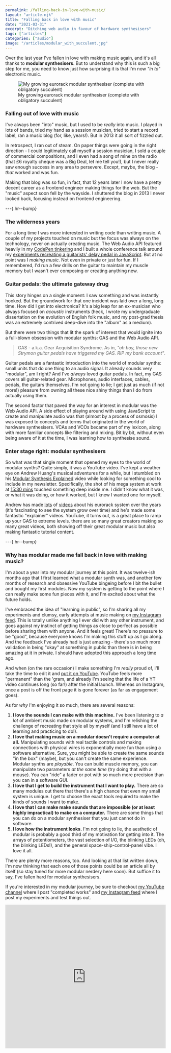 ```yaml
---
permalink: /falling-back-in-love-with-music/
layout: "article.njk"
title: "Falling back in love with music"
date: "2021-03-31"
excerpt: "Ditching web audio in favour of hardware synthesisers"
tags: ["articles"]
categories: ["audio"]
image: "/articles/modular_with_succulent.jpg"
---
```


Over the last year I've fallen in love with making music again, and it's all thanks to **modular synthesisers**. But to understand why this is such a big step for me, you need to know just how surprising it is that I'm now _"in to"_ electronic music.

<figure class="post-content__image-wrapper">
    <img class="post-content__image" src="/images/articles/modular_with_succulent.jpg" alt="My growing eurorack modular synthesiser (complete with obligatory succulent)">
    <figcaption class="post-content__caption">My growing eurorack modular synthesiser (complete with obligatory succulent)</figcaption>
</figure>

### Falling out of love with music

I've always been "into" music, but I used to be _really_ into music. I played in lots of bands, tried my hand as a session musician, tried to start a record label, ran a music blog (for, like, years!). But in 2013 it all sort of fizzled out.

In retrospect, I ran out of steam. On paper things were going in the right direction - I could legitimately call myself a session musician, I sold a couple of commercial compositions, and I even had a song of mine on the radio (that £6 royalty cheque was a Big Deal, let me tell you!), but I never really saw enough success in any area to persevere. Except, maybe, the blog - _that_ worked and was fun.

Making that blog was so fun, in fact, that 12 years later I now have a pretty decent career as a frontend engineer making things for the web. But the "music" aspect soon fell by the wayside. I shuttered the blog in 2013 I never looked back, focusing instead on frontend engineering.

---{.hr--bump}

### The wilderness years

For a long time I was more interested in writing code than writing music. A couple of my projects touched on music but the focus was always on the technology, never on actually creating music. The Web Audio API featured heavily in my [CodePen tinkering](https://codepen.io/tomhazledine/full/VKvNJg) and I built a whole conference talk around my [experiments recreating a guitarists' delay pedal in JavaScript](https://tomhazledine.com/web-audio-delay/). But at no point was I _making music_. Not even in private or just for fun. If I remembered, I'd run a few drills on the guitar to maintain my muscle memory but I wasn't ever composing or creating anything new.

### Guitar pedals: the ultimate gateway drug

This story hinges on a single moment: I saw something and was instantly hooked. But the groundwork for that one incident was laid over a long, long time. How did I get into electronica? It's a big leap for an ex-musician who always focused on _acoustic_ instruments (heck, I wrote my undergraduate dissertation on the evolution of English folk music, and my post-grad thesis was an extremely contrived deep-dive into the "album" as a medium).

But there were two things that lit the spark of interest that would ignite into a full-blown obsession with modular synths: GAS and the Web Audio API.

> GAS - a.k.a. Gear Acquisition Syndrome. As in, _"oh boy, those new Strymon guitar pedals have triggered my GAS. RIP my bank account"_.

Guitar pedals are a fantastic introduction into the world of modular synths: small units that do one thing to an audio signal. It already sounds very "modular", am I right? And I've _always_ loved guitar pedals. In fact, my GAS covers all guitar-related gear. Microphones, audio interfaces, cables, pedals, the guitars themselves. I'm not going to lie; I get just as much (if not more!) pleasure from owning all these nice shiny things than I do from actually using them.

The second factor that paved the way for an interest in modular was the Web Audio API. A side effect of playing around with using JavaScript to create and manipulate audio was that (almost by a process of osmosis) I was exposed to concepts and terms that originated in the world of hardware synthesisers. VCAs and VCOs became part of my lexicon, along with more familiar concepts like filtering and mixing. Bit by bit, without even being aware of it at the time, I was learning how to synthesise sound.

### Enter stage right: modular synthesisers

So what was that single moment that opened my eyes to the world of modular synths? Quite simply, it was a YouTube video. I've kept a weather eye on Andrew Huang's musical adventures for a while, but I stumbled on his [Modular Synthesis Explained](https://youtu.be/cWslSTTkiFU) video while looking for something cool to include in my newsletter. Specifically, the shot of his mega system at work at [15:30 mins](https://youtu.be/cWslSTTkiFU?t=930) touched something deep inside me. I didn't know what it was, or what it was doing, or how it worked, but I knew I wanted one for myself.

Andrew has made [lots](https://www.youtube.com/watch?v=oFadopWxKjw) of [videos](https://www.youtube.com/watch?v=UXEyEIo-WtA) about his eurorack system over the years (it's fascinating to see the system grow over time) and he's made some fantastic "explainer" videos. YouTube, it turns out, is a great place to ramp up your GAS to extreme levels. there are so many great creators making so many great videos, both showing off their great modular music but also making fantastic tutorial content.

---{.hr--bump}

### Why has modular made me fall back in love with making music?

I'm about a year into my modular journey at this point. It was twelve-ish months ago that I first learned what a modular synth was, and another few months of research and obsessive YouTube bingeing before I bit the bullet and bought my first modules. Now my system is getting to the point where I can really make some fun pieces with it, and I'm excited about what the future holds.

I've embraced the idea of "learning in public", so I'm sharing all my experiments and clumsy, early attempts at music making on [my Instagram feed](https://www.instagram.com/tomhazledine/). This is totally unlike anything I ever did with any other instrument, and goes against my instinct of getting things as close to perfect as possible before sharing them with anyone. And it feels great! There's no pressure to be "good", because everyone knows I'm making this stuff up as I go along. And the feedback I've already had is just amazing - there's so much more validation in being "okay" at something in public than there is in being amazing at it in private. I should have adopted this approach a long time ago.

And when (on the rare occasion) I make something I'm _really_ proud of, I'll take the time to edit it and [put it on YouTube](https://youtu.be/ZVc8TzQ_z4U). YouTube feels more "permanent" than the 'gram, and already I'm seeing that the life of a YT video continues long (so far!) after the initial launch. Whereas on Instagram, once a post is off the front page it is gone forever (as far as engagement goes).

As for _why_ I'm enjoying it so much, there are several reasons:

1. **I love the sounds I can make with this machine.** I've been listening to _a lot_ of ambient music made on modular systems, and I'm relishing the challenge of recreating that style all by myself (and I still have a lot of learning and practicing to do!).
2. **I love that making music on a modular doesn't require a computer at all.** Manipulating sounds with real tactile controls and making connections with physical wires is exponentially more fun than using a software alternative. Sure, you might be able to create the same sounds "in the box" (maybe), but you can't create the same experience. Modular synths are _playable_. You can build muscle memory, you can manipulate two parameters _at the same time_ (try doing that with a mouse). You can "ride" a fader or pot with so much more precision than you can in a software GUI.
3. **I love that I get to build the instrument that I want to play.** There are so many modules out there that there's a high chance that even my small system is unique. I get to choose the exact tools required to make the kinds of sounds I want to make.
4. **I love that I can make make sounds that are impossible (or at least highly impractical) to make on a computer.** There are some things that you can do on a modular synthesiser that you just cannot do in software.
5. **I love how the instrument looks.** I'm not going to lie, the aesthetic of modular is probably a good third of my motivation for getting into it. The arrays of potentiometers, the vast selection of I/O, the blinking LEDs (oh, the blinking LEDs!), and the general space-ship-control-panel vibe. I love it all.

There are plenty more reasons, too. And looking at that list written down, I'm now thinking that each one of those points could be an article all by itself (so stay tuned for more modular nerdery here soon). But suffice it to say, I've fallen hard for modular synthesisers.

If you're interested in my modular journey, be sure to checkout [my YouTube channel](https://youtu.be/ZVc8TzQ_z4U) where I post "completed works" and [my Instagram feed](https://www.instagram.com/tomhazledine/) where I post my experiments and test things out.

<iframe width="100%" height="450" src="https://www.youtube.com/embed/ZVc8TzQ_z4U" title="YouTube video player" frameborder="0" allow="accelerometer; autoplay; clipboard-write; encrypted-media; gyroscope; picture-in-picture" allowfullscreen></iframe>
